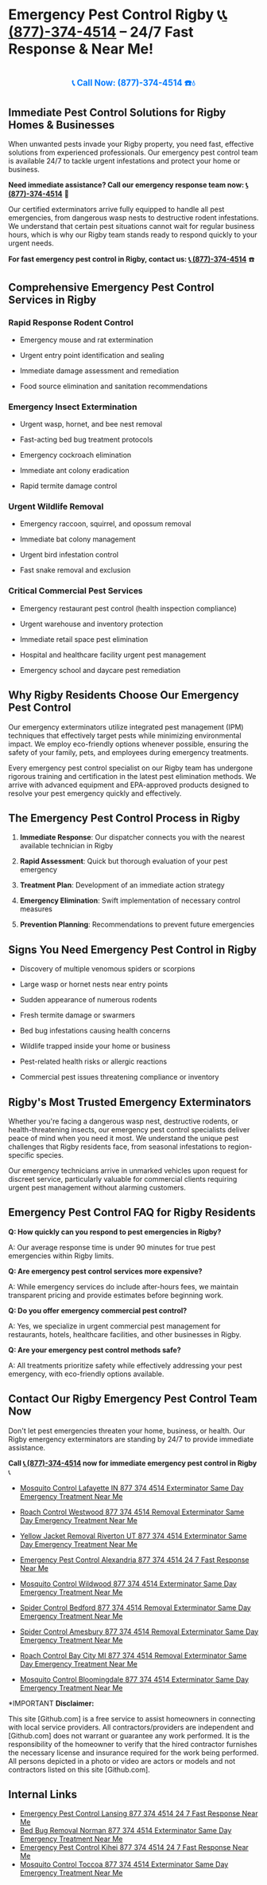 # Emergency Pest Control Rigby 📞[📞 (877)-374-4514](https://pest-control-4514.netlify.app) – 24/7 Fast Response & Near Me! 
# 

<p align="center" style="font-size: 1.2em; font-weight: bold; margin: 20px 0;">
  <a href="https://pest-control-4514.netlify.app" target="_blank" style="color: #007BFF; text-decoration: none;">📞 Call Now: (877)-374-4514 ☎️💧</a>
</p>

## Immediate Pest Control Solutions for Rigby Homes & Businesses

When unwanted pests invade your Rigby property, you need fast, effective solutions from experienced professionals. Our emergency pest control team is available 24/7 to tackle urgent infestations and protect your home or business.

**Need immediate assistance? Call our emergency response team now: [📞 (877)-374-4514](https://pest-control-4514.netlify.app)** 📱

Our certified exterminators arrive fully equipped to handle all pest emergencies, from dangerous wasp nests to destructive rodent infestations. We understand that certain pest situations cannot wait for regular business hours, which is why our Rigby team stands ready to respond quickly to your urgent needs.

**For fast emergency pest control in Rigby, contact us: [📞 (877)-374-4514](https://pest-control-4514.netlify.app)** ☎️

## Comprehensive Emergency Pest Control Services in Rigby

### Rapid Response Rodent Control

- Emergency mouse and rat extermination  

- Urgent entry point identification and sealing  

- Immediate damage assessment and remediation  

- Food source elimination and sanitation recommendations  

### Emergency Insect Extermination

- Urgent wasp, hornet, and bee nest removal  

- Fast-acting bed bug treatment protocols  

- Emergency cockroach elimination  

- Immediate ant colony eradication  

- Rapid termite damage control  

### Urgent Wildlife Removal

- Emergency raccoon, squirrel, and opossum removal  

- Immediate bat colony management  

- Urgent bird infestation control  

- Fast snake removal and exclusion  

### Critical Commercial Pest Services

- Emergency restaurant pest control (health inspection compliance)  

- Urgent warehouse and inventory protection  

- Immediate retail space pest elimination  

- Hospital and healthcare facility urgent pest management  

- Emergency school and daycare pest remediation  

## Why Rigby Residents Choose Our Emergency Pest Control

Our emergency exterminators utilize integrated pest management (IPM) techniques that effectively target pests while minimizing environmental impact. We employ eco-friendly options whenever possible, ensuring the safety of your family, pets, and employees during emergency treatments.

Every emergency pest control specialist on our Rigby team has undergone rigorous training and certification in the latest pest elimination methods. We arrive with advanced equipment and EPA-approved products designed to resolve your pest emergency quickly and effectively.

## The Emergency Pest Control Process in Rigby

1. **Immediate Response**: Our dispatcher connects you with the nearest available technician in Rigby  

2. **Rapid Assessment**: Quick but thorough evaluation of your pest emergency  

3. **Treatment Plan**: Development of an immediate action strategy  

4. **Emergency Elimination**: Swift implementation of necessary control measures  

5. **Prevention Planning**: Recommendations to prevent future emergencies  

## Signs You Need Emergency Pest Control in Rigby

- Discovery of multiple venomous spiders or scorpions  

- Large wasp or hornet nests near entry points  

- Sudden appearance of numerous rodents  

- Fresh termite damage or swarmers  

- Bed bug infestations causing health concerns  

- Wildlife trapped inside your home or business  

- Pest-related health risks or allergic reactions  

- Commercial pest issues threatening compliance or inventory  

## Rigby's Most Trusted Emergency Exterminators

Whether you're facing a dangerous wasp nest, destructive rodents, or health-threatening insects, our emergency pest control specialists deliver peace of mind when you need it most. We understand the unique pest challenges that Rigby residents face, from seasonal infestations to region-specific species.

Our emergency technicians arrive in unmarked vehicles upon request for discreet service, particularly valuable for commercial clients requiring urgent pest management without alarming customers.

## Emergency Pest Control FAQ for Rigby Residents

**Q: How quickly can you respond to pest emergencies in Rigby?**  

A: Our average response time is under 90 minutes for true pest emergencies within Rigby limits.

**Q: Are emergency pest control services more expensive?**  

A: While emergency services do include after-hours fees, we maintain transparent pricing and provide estimates before beginning work.

**Q: Do you offer emergency commercial pest control?**  

A: Yes, we specialize in urgent commercial pest management for restaurants, hotels, healthcare facilities, and other businesses in Rigby.

**Q: Are your emergency pest control methods safe?**  

A: All treatments prioritize safety while effectively addressing your pest emergency, with eco-friendly options available.

## Contact Our Rigby Emergency Pest Control Team Now

Don't let pest emergencies threaten your home, business, or health. Our Rigby emergency exterminators are standing by 24/7 to provide immediate assistance.

**Call [📞 (877)-374-4514](https://pest-control-4514.netlify.app) now for immediate emergency pest control in Rigby** 📞


- [Mosquito Control Lafayette IN 877 374 4514 Exterminator Same Day Emergency Treatment Near Me](https://github.com/allyoucaneatsushiin/plumbing-texas/blob/main/Mosquito-Control-Lafayette-IN-877-374-4514-Exterminator-Same-Day-Emergency-Treatment-Near-Me.md)
- [Roach Control Westwood 877 374 4514 Removal Exterminator Same Day Emergency Treatment Near Me](https://github.com/allyoucaneatsushiin/plumbing-texas/blob/main/Roach-Control-Westwood-877-374-4514-Removal-Exterminator-Same-Day-Emergency-Treatment-Near-Me.md)
- [Yellow Jacket Removal Riverton UT 877 374 4514 Exterminator Same Day Emergency Treatment Near Me](https://github.com/allyoucaneatsushiin/plumbing-texas/blob/main/Yellow-Jacket-Removal-Riverton-UT-877-374-4514-Exterminator-Same-Day-Emergency-Treatment-Near-Me.md)


- [Emergency Pest Control Alexandria 877 374 4514 24 7 Fast Response Near Me](https://github.com/allyoucaneatsushiin/plumbing-texas/blob/main/Emergency-Pest-Control-Alexandria-877-374-4514-24-7-Fast-Response-Near-Me.md)
- [Mosquito Control Wildwood 877 374 4514 Exterminator Same Day Emergency Treatment Near Me](https://github.com/allyoucaneatsushiin/plumbing-texas/blob/main/Mosquito-Control-Wildwood-877-374-4514-Exterminator-Same-Day-Emergency-Treatment-Near-Me.md)
- [Spider Control Bedford 877 374 4514 Removal Exterminator Same Day Emergency Treatment Near Me](https://github.com/allyoucaneatsushiin/plumbing-texas/blob/main/Spider-Control-Bedford-877-374-4514-Removal-Exterminator-Same-Day-Emergency-Treatment-Near-Me.md)


- [Spider Control Amesbury 877 374 4514 Removal Exterminator Same Day Emergency Treatment Near Me](https://github.com/allyoucaneatsushiin/plumbing-texas/blob/main/Spider-Control-Amesbury-877-374-4514-Removal-Exterminator-Same-Day-Emergency-Treatment-Near-Me.md)
- [Roach Control Bay City MI 877 374 4514 Removal Exterminator Same Day Emergency Treatment Near Me](https://github.com/allyoucaneatsushiin/plumbing-texas/blob/main/Roach-Control-Bay-City-MI-877-374-4514-Removal-Exterminator-Same-Day-Emergency-Treatment-Near-Me.md)
- [Mosquito Control Bloomingdale 877 374 4514 Exterminator Same Day Emergency Treatment Near Me](https://github.com/allyoucaneatsushiin/plumbing-texas/blob/main/Mosquito-Control-Bloomingdale-877-374-4514-Exterminator-Same-Day-Emergency-Treatment-Near-Me.md)


*IMPORTANT **Disclaimer:**  

This site [Github.com] is a free service to assist homeowners in connecting with local service providers. All contractors/providers are independent and [Github.com] does not warrant or guarantee any work performed. It is the responsibility of the homeowner to verify that the hired contractor furnishes the necessary license and insurance required for the work being performed. All persons depicted in a photo or video are actors or models and not contractors listed on this site [Github.com].


## Internal Links
- [Emergency Pest Control Lansing 877 374 4514 24 7 Fast Response Near Me](https://github.com/allyoucaneatsushiin/plumbing-texas/blob/main/Emergency-Pest-Control-Lansing-877-374-4514-24-7-Fast-Response-Near-Me.md)
- [Bed Bug Removal Norman 877 374 4514 Exterminator Same Day Emergency Treatment Near Me](https://github.com/allyoucaneatsushiin/plumbing-texas/blob/main/Bed-Bug-Removal-Norman-877-374-4514-Exterminator-Same-Day-Emergency-Treatment-Near-Me.md)
- [Emergency Pest Control Kihei 877 374 4514 24 7 Fast Response Near Me](https://github.com/allyoucaneatsushiin/plumbing-texas/blob/main/Emergency-Pest-Control-Kihei-877-374-4514-24-7-Fast-Response-Near-Me.md)
- [Mosquito Control Toccoa 877 374 4514 Exterminator Same Day Emergency Treatment Near Me](https://github.com/allyoucaneatsushiin/plumbing-texas/blob/main/Mosquito-Control-Toccoa-877-374-4514-Exterminator-Same-Day-Emergency-Treatment-Near-Me.md)
